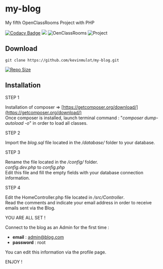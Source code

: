# my-blog
My fifth OpenClassRooms Project with PHP

[![Codacy Badge](https://api.codacy.com/project/badge/Grade/2d39dd182b99412597f9118c7f04e387)](https://www.codacy.com/app/kevinmulot/my-blog?utm_source=github.com&amp;utm_medium=referral&amp;utm_content=kevinmulot/my-blog&amp;utm_campaign=Badge_Grade)
<a href="https://codeclimate.com/github/kevinmulot/my-blog/maintainability"><img src="https://api.codeclimate.com/v1/badges/f7932e8cad48b61dcbf6/maintainability" /></a>
![OenClassRooms](https://img.shields.io/badge/OpenClassRooms-DA_PHP/SF-blue.svg)
![Project](https://img.shields.io/badge/Project-5-blue.svg)

## Download

`git clone https://github.com/kevinmulot/my-blog.git`  
  
[![Repo Size](https://img.shields.io/github/repo-size/kevinmulot/my-blog?label=Repo+Size)](https://github.com/kevinmulot/my-blog/tree/master)

## Installation
STEP 1  

Installation of composer => [https://getcomposer.org/download/](https://getcomposer.org/download/)  
Once composer is installed, launch terminal command : "*composer* *dump-autoload* *-o*" in order to load all classes.

STEP 2

Import the *blog.sql* file located in the */database/* folder to your database.

STEP 3
  
Rename the file located in the */config/* folder.  
*config.dev.php* to *config.php*  
Edit this file and fill the empty fields with your database connection information.

STEP 4

Edit the HomeController.php file located in */src/Controller*.  
Read the comments and indicate your email address in order to receive emails sent via the Blog.

YOU ARE ALL SET !

Connect to the blog as an Admin for the first time :
*   **email** : admin@blog.com
*   **password** : root

You can edit this information via the profile page.

ENJOY !
